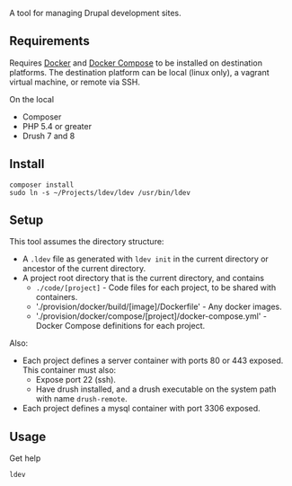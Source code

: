 A tool for managing Drupal development sites.

## Requirements

Requires [Docker](https://www.docker.com/what-docker) and [Docker Compose](https://www.docker.com/docker-compose) to be installed on destination platforms. The destination platform can be local (linux only), a vagrant virtual machine, or remote via SSH.

On the local

-   Composer
-   PHP 5.4 or greater
-   Drush 7 and 8

## Install

```shell
composer install
sudo ln -s ~/Projects/ldev/ldev /usr/bin/ldev
```

## Setup

This tool assumes the directory structure:

-   A `.ldev` file as generated with `ldev init` in the current directory or ancestor of the current directory.
-   A project root directory that is the current directory, and contains
    -   `./code/[project]` - Code files for each project, to be shared with containers.
    -   './provision/docker/build/[image]/Dockerfile' - Any docker images.
    -   './provision/docker/compose/[project]/docker-compose.yml' - Docker Compose definitions for each project.

Also:

-   Each project defines a server container with ports 80 or 443 exposed. This container must also:
    -   Expose port 22 (ssh).
    -   Have drush installed, and a drush executable on the system path with name `drush-remote`.
-   Each project defines a mysql container with port 3306 exposed.

## Usage

Get help

```shell
ldev
```
